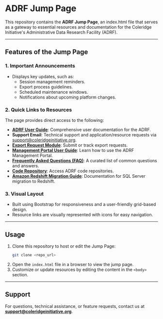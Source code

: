 # ADRF Jump Page

This repository contains the **ADRF Jump Page**, an index.html file that serves as a gateway to essential resources and documentation for the Coleridge Initiative's Administrative Data Research Facility (ADRF).

---

## Features of the Jump Page

### 1. **Important Announcements**
- Displays key updates, such as:
  - Session management reminders.
  - Export process guidelines.
  - Scheduled maintenance windows.
  - Notifications about upcoming platform changes.

### 2. **Quick Links to Resources**
The page provides direct access to the following:
- **[ADRF User Guide](file://fs01.adrf.net/Software/GettingStarted/CI_Documentation/ADRF/ADRF_Manual/index.html)**: Comprehensive user documentation for the ADRF.
- **Support Email**: Technical support and application/resource requests via [support@coleridgeinitiative.org](mailto:support@coleridgeinitiative.org).
- **[Export Request Module](https://export.adrf.net)**: Submit or track export requests.
- **[Management Portal User Guide](file://fs01.adrf.net/Software/GettingStarted/CI_Documentation/ADRF/Management_Portal_User_Guide_V1.pdf)**: Learn how to use the ADRF Management Portal.
- **[Frequently Asked Questions (FAQ)](file://fs01.adrf.net/Software/GettingStarted/CI_Documentation/ADRF/ADRF_FAQs.pdf)**: A curated list of common questions and answers.
- **[Code Repository](https://svn.adrf.net)**: Access ADRF code repositories.
- **[Amazon Redshift Migration Guide](file://fs01.adrf.net/Software/GettingStarted/docs/Migration_Guide_-_SQL_Server_Migration_to_Redshift_V2.pdf)**: Documentation for SQL Server migration to Redshift.

### 3. **Visual Layout**
- Built using Bootstrap for responsiveness and a user-friendly grid-based design.
- Resource links are visually represented with icons for easy navigation.

---

## Usage

1. Clone this repository to host or edit the Jump Page:
   ```bash
   git clone <repo_url>
   ```
2. Open the `index.html` file in a browser to view the jump page.
3. Customize or update resources by editing the content in the `<body>` section.

---

## Support

For questions, technical assistance, or feature requests, contact us at **[support@coleridgeinitiative.org](mailto:support@coleridgeinitiative.org)**.
